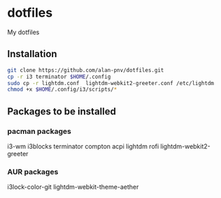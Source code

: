 # dotfiles
My dotfiles

## Installation

```sh
git clone https://github.com/alan-pnv/dotfiles.git
cp -r i3 terminator $HOME/.config
sudo cp -r lightdm.conf  lightdm-webkit2-greeter.conf /etc/lightdm
chmod +x $HOME/.config/i3/scripts/*
```

## Packages to be installed
### pacman packages
i3-wm i3blocks terminator compton acpi lightdm rofi lightdm-webkit2-greeter 
### AUR packages
i3lock-color-git lightdm-webkit-theme-aether 
